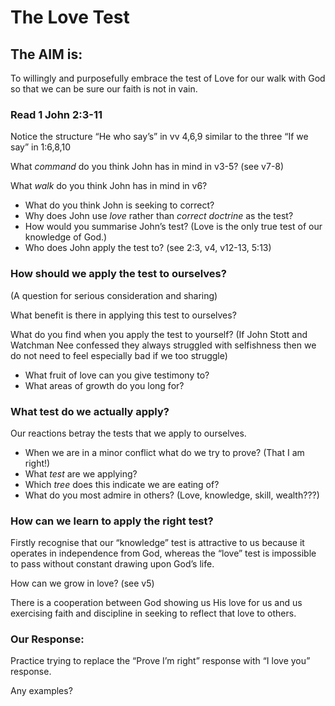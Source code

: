 # The Love Test

## The AIM is:

To willingly and purposefully embrace the test of Love for our walk with God so that we can be sure our faith is not in vain.

### Read 1 John 2:3-11

Notice the structure “He who say’s” in vv 4,6,9 similar to the three “If we say” in 1:6,8,10

What *command* do you think John has in mind in v3-5? (see v7-8)

What *walk* do you think John has in mind in v6?

-   What do you think John is seeking to correct?
-   Why does John use *love* rather than *correct doctrine* as the test?
-   How would you summarise John’s test? (Love is the only true test of our knowledge of God.)
-   Who does John apply the test to? (see 2:3, v4, v12-13, 5:13)

### How should we apply the test to ourselves?

(A question for serious consideration and sharing)

What benefit is there in applying this test to ourselves?

What do you find when you apply the test to yourself? (If John Stott and Watchman Nee confessed they always struggled with selfishness then we do not need to feel especially bad if we too struggle)

-   What fruit of love can you give testimony to?
-   What areas of growth do you long for?

### What test do we actually apply?

Our reactions betray the tests that we apply to ourselves.

-   When we are in a minor conflict what do we try to prove? (That I am right!)
-   What *test* are we applying?
-   Which *tree* does this indicate we are eating of?
-   What do you most admire in others? (Love, knowledge, skill, wealth???)

### How can we learn to apply the right test?

Firstly recognise that our “knowledge” test is attractive to us because it operates in independence from God, whereas the “love” test is impossible to pass without constant drawing upon God’s life.

How can we grow in love? (see v5)

There is a cooperation between God showing us His love for us and us exercising faith and discipline in seeking to reflect that love to others.

### Our Response:

Practice trying to replace the “Prove I’m right” response with “I love you” response.

Any examples?
